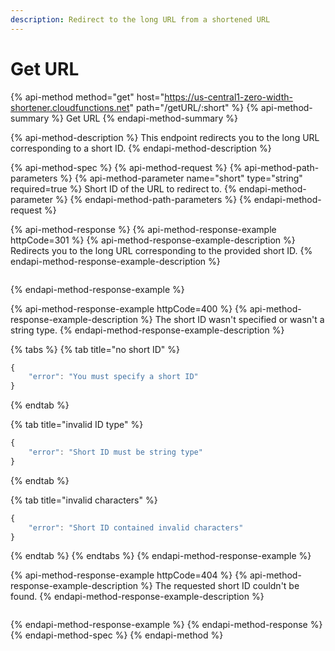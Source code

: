 ```yaml
---
description: Redirect to the long URL from a shortened URL
---
```


# Get URL

{% api-method method="get" host="https://us-central1-zero-width-shortener.cloudfunctions.net" path="/getURL/:short" %}
{% api-method-summary %}
Get URL
{% endapi-method-summary %}

{% api-method-description %}
This endpoint redirects you to the long URL corresponding to a short ID.
{% endapi-method-description %}

{% api-method-spec %}
{% api-method-request %}
{% api-method-path-parameters %}
{% api-method-parameter name="short" type="string" required=true %}
Short ID of the URL to redirect to.
{% endapi-method-parameter %}
{% endapi-method-path-parameters %}
{% endapi-method-request %}

{% api-method-response %}
{% api-method-response-example httpCode=301 %}
{% api-method-response-example-description %}
Redirects you to the long URL corresponding to the provided short ID.
{% endapi-method-response-example-description %}

```

```
{% endapi-method-response-example %}

{% api-method-response-example httpCode=400 %}
{% api-method-response-example-description %}
The short ID wasn't specified or wasn't a string type.
{% endapi-method-response-example-description %}

{% tabs %}
{% tab title="no short ID" %}
```javascript
{
    "error": "You must specify a short ID"
}
```
{% endtab %}

{% tab title="invalid ID type" %}
```javascript
{
    "error": "Short ID must be string type"
}
```
{% endtab %}

{% tab title="invalid characters" %}
```javascript
{
    "error": "Short ID contained invalid characters"
}
```
{% endtab %}
{% endtabs %}
{% endapi-method-response-example %}

{% api-method-response-example httpCode=404 %}
{% api-method-response-example-description %}
The requested short ID couldn't be found.
{% endapi-method-response-example-description %}

```

```
{% endapi-method-response-example %}
{% endapi-method-response %}
{% endapi-method-spec %}
{% endapi-method %}



